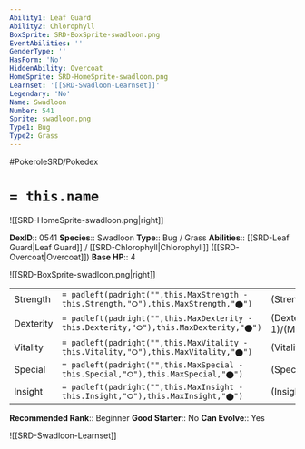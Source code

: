 ```yaml
---
Ability1: Leaf Guard
Ability2: Chlorophyll
BoxSprite: SRD-BoxSprite-swadloon.png
EventAbilities: ''
GenderType: ''
HasForm: 'No'
HiddenAbility: Overcoat
HomeSprite: SRD-HomeSprite-swadloon.png
Learnset: '[[SRD-Swadloon-Learnset]]'
Legendary: 'No'
Name: Swadloon
Number: 541
Sprite: swadloon.png
Type1: Bug
Type2: Grass
---
```


#PokeroleSRD/Pokedex

# `= this.name`

![[SRD-HomeSprite-swadloon.png|right]]

**DexID**:: 0541
**Species**:: Swadloon
**Type**:: Bug / Grass
**Abilities**:: [[SRD-Leaf Guard|Leaf Guard]] / [[SRD-Chlorophyll|Chlorophyll]] ([[SRD-Overcoat|Overcoat]])
**Base HP**:: 4

![[SRD-BoxSprite-swadloon.png|right]]

|           |                                                                                        |                                          |
| --------- | -------------------------------------------------------------------------------------- | ---------------------------------------- |
| Strength  | `= padleft(padright("",this.MaxStrength - this.Strength,"⭘"),this.MaxStrength,"⬤")`    | (Strength::2)/(MaxStrength::4)   |
| Dexterity | `= padleft(padright("",this.MaxDexterity - this.Dexterity,"⭘"),this.MaxDexterity,"⬤")` | (Dexterity:: 1)/(MaxDexterity::3) |
| Vitality  | `= padleft(padright("",this.MaxVitality - this.Vitality,"⭘"),this.MaxVitality,"⬤")`    | (Vitality::2)/(MaxVitality::5)   |
| Special   | `= padleft(padright("",this.MaxSpecial - this.Special,"⭘"),this.MaxSpecial,"⬤")`       | (Special::2)/(MaxSpecial::4)     |
| Insight   | `= padleft(padright("",this.MaxInsight - this.Insight,"⭘"),this.MaxInsight,"⬤")`       | (Insight::2)/(MaxInsight::5)     |

**Recommended Rank**:: Beginner
**Good Starter**:: No
**Can Evolve**:: Yes

![[SRD-Swadloon-Learnset]]
